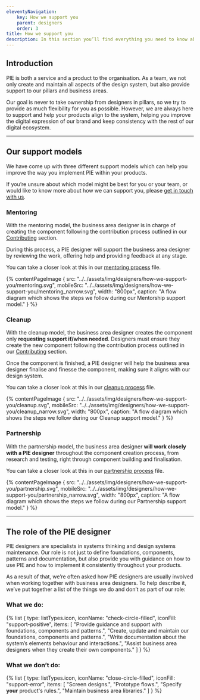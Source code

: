 ```yaml
---
eleventyNavigation:
    key: How we support you
    parent: designers
    order: 3
title: How we support you
description: In this section you’ll find everything you need to know about the ways in which we support different teams across the organisation.
---
```


## Introduction

PIE is both a service and a product to the organisation. As a team, we not only create and maintain all aspects of the design system, but also provide support to our pillars and business areas.

Our goal is never to take ownership from designers in pillars, so we try to provide as much flexibility for you as possible. However,  we are always here to support and help your products align to the system, helping you improve the digital expression of our brand and keep consistency with the rest of our digital ecosystem.

---

## Our support models

We have come up with three different support models which can help you improve the way you implement PIE within your products.

If you’re unsure about which model might be best for you or your team, or would like to know more about how we can support you, please [get in touch with us](/support/contact-us).

### Mentoring

With the mentoring model, the business area designer is in charge of creating the component following the contribution process outlined in our [Contributing](/designers/contributing) section.

During this process, a PIE designer will support the business area designer by reviewing the work, offering help and providing feedback at any stage.

You can take a closer look at this in our [mentoring process](https://www.figma.com/file/BRwqw7B4dm4mVPdvfVLSNY/Process?node-id=440%3A1574&t=3PXkTh6rokGiG3sG-4) file.

{% contentPageImage {
src: "../../assets/img/designers/how-we-support-you/mentoring.svg",
mobileSrc: "../../assets/img/designers/how-we-support-you/mentoring_narrow.svg",
width: "800px",
caption: "A flow diagram which shows the steps we follow during our Mentorship support model."
} %}

### Cleanup

With the cleanup model, the business area designer creates the component only **requesting support if/when needed**. Designers must ensure they create the new component following the contribution process outlined in our [Contributing](/designers/contributing) section.

Once the component is finished, a PIE designer will help the business area designer finalise and finesse the component, making sure it aligns with our design system.

You can take a closer look at this in our [cleanup process](https://www.figma.com/file/BRwqw7B4dm4mVPdvfVLSNY/Process?node-id=440%3A1723&t=3PXkTh6rokGiG3sG-4) file.

{% contentPageImage {
src: "../../assets/img/designers/how-we-support-you/cleanup.svg",
mobileSrc: "../../assets/img/designers/how-we-support-you/cleanup_narrow.svg",
width: "800px",
caption: "A flow diagram which shows the steps we follow during our Cleanup support model."
} %}

### Partnership

With the partnership model, the business area designer **will work closely with a PIE designer** throughout the component creation process, from research and testing, right through component building and finalisation.

You can take a closer look at this in our [partnership process](https://www.figma.com/file/BRwqw7B4dm4mVPdvfVLSNY/Process?node-id=440%3A3052&t=aVebo2jjEWjKMFwI-0) file.

{% contentPageImage {
src: "../../assets/img/designers/how-we-support-you/partnership.svg",
mobileSrc: "../../assets/img/designers/how-we-support-you/partnership_narrow.svg",
width: "800px",
caption: "A flow diagram which shows the steps we follow during our Partnership support model."
} %}

---

## The role of the PIE designer

PIE designers are specialists in systems thinking and design systems maintenance. Our role is not just to define foundations, components, patterns and documentation, but also provide you with guidance on how to use PIE and how to implement it consistently throughout your products.

As a result of that, we’re often asked how PIE designers are usually involved when working together with business area designers. To help describe it, we’ve put together a list of the things we do and don’t as part of our role:

### What we do:

{% list {
    type: listTypes.icon,
    iconName: "check-circle-filled",
    iconFill: "support-positive",
    items: [
        "Provide guidance and support with foundations, components and patterns.",
        "Create, update and maintain our foundations, components and patterns.",
        "Write documentation about the system’s elements behaviour and interactions.",
        "Assist business area designers when they create their own components."
    ]
} %}

### What we don’t do:

{% list {
    type: listTypes.icon,
    iconName: "close-circle-filled",
    iconFill: "support-error",
    items: [
        "Screen designs.",
        "Prototype flows.",
        "Specify **your** product's rules.",
        "Maintain business area libraries."
    ]
} %}

